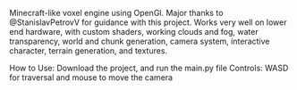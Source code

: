 Minecraft-like voxel engine using OpenGl. Major thanks to @StanislavPetrovV for guidance with this project.
Works very well on lower end hardware, with custom shaders, working clouds and fog, water transparency, world and chunk generation, camera system, interactive character, terrain generation, and textures.


How to Use: Download the project, and run the main.py file
Controls: WASD for traversal and mouse to move the camera


